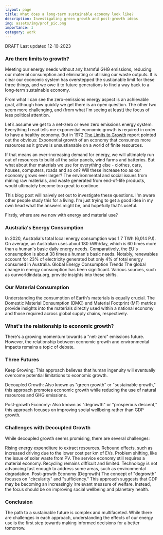 ```yaml
---
layout: page
title: What does a long-term sustainable economy look like?
description: Investigating green growth and post-growth ideas
img: assets/img/prof_pic.png
importance: 3
category: work
---
```

DRAFT
Last updated 12-10-2023

### Are there limits to growth?
Meeting our energy needs without any harmful GHG emissions, reducing our material consumption and eliminating or utilising our waste outputs. It is clear our economic system has overstepped the sustianable limit for these three things, and we owe it to future generations to find a way back to a long-term sustainable economy. 

From what I can see the zero-emissions energy aspect is an achievable goal, although how quickly we get there is an open question. The other two seem more challenging, and (from what I'm seeing at least) the focus of less political attention.

Let’s assume we get to a net-zero or even zero emissions energy system. Everything I read tells me exponential economic growth is required in order to have a healthy economy. But in 1972 [The Limits to Growth](https://en.wikipedia.org/wiki/The_Limits_to_Growth) report pointed out the obvious: Exponential growth of an economy that consumes more resources as it grows is unsustianable on a world of finite resources. 

If that means an ever-increasing demand for energy, we will ultimately run out of resources to build all the solar panels, wind farms and batteries. But what about ther materials we use for everything else - clothes, cars, houses, computers, roads and so on? Will these increase too as our economy grows ever larger? The environmental and social issues from mining raw materials, and waste generated from end-of-life products, would ultimately become too great to continue.

This blog post will naively set out to investigate these questions. I'm aware other people study this for a living. I'm just trying to get a good idea in my own head what the answers might be, and hopefully that's useful.

Firstly, where are we now with energy and material use?

### Australia's Energy Consumption
In 2020, Australia's total local energy consumption was 1.7 TWh (6,014 PJ).
On average, an Australian uses about 180 kWh/day, which is 60 times more than a human's basic daily energy needs.
Comparatively, the EU's consumption is about 38 times a human's basic needs.
Notably, renewables account for 23% of electricity generated but only 4% of total energy consumed in Australia.
Global Energy Consumption Trends
The global change in energy consumption has been significant. Various sources, such as ourworldindata.org, provide insights into these shifts.

### Our Material Consumption
Understanding the consumption of Earth's materials is equally crucial. The Domestic Material Consumption (DMC) and Material Footprint (MF) metrics provide insights into the materials directly used within a national economy and those required across global supply chains, respectively.

### What's the relationship to economic growth?
There's a growing momentum towards a "net-zero" emissions future. However, the relationship between economic growth and environmental impacts remains a topic of debate.

### Three Futures
Keep Growing: This approach believes that human ingenuity will eventually overcome potential limitations to economic growth.

Decoupled Growth: Also known as "green growth" or "sustainable growth," this approach promotes economic growth while reducing the use of natural resources and GHG emissions.

Post-growth Economy: Also known as "degrowth" or "prosperous descent," this approach focuses on improving social wellbeing rather than GDP growth.

### Challenges with Decoupled Growth
While decoupled growth seems promising, there are several challenges:

Rising energy expenditure to extract resources.
Rebound effects, such as increased driving due to the lower cost per km of EVs.
Problem shifting, like the issue of solar waste from PV.
The service economy still requires a material economy.
Recycling remains difficult and limited.
Technology is not advancing fast enough to address some areas, such as environmental degradation.
Post-growth Economy (Degrowth)
The concept of "degrowth" focuses on "circularity" and "sufficiency." This approach suggests that GDP may be becoming an increasingly irrelevant measure of welfare. Instead, the focus should be on improving social wellbeing and planetary health.

### Conclusion
The path to a sustainable future is complex and multifaceted. While there are challenges in each approach, understanding the effects of our energy use is the first step towards making informed decisions for a better tomorrow.
